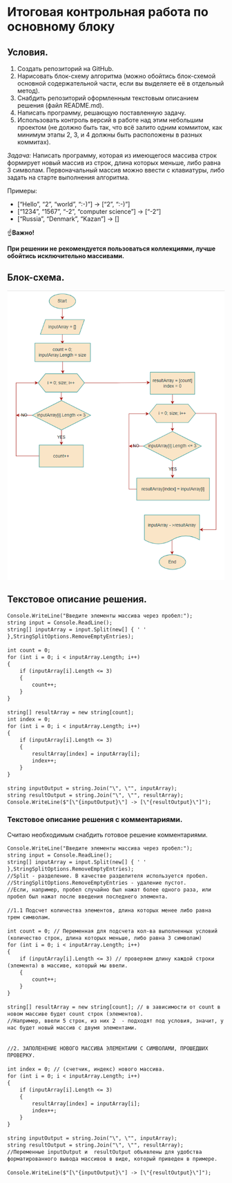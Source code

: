 # Итоговая контрольная работа по основному блоку

## Условия.

1. Создать репозиторий на GitHub.
2. Нарисовать блок-схему алгоритма (можно обойтись блок-схемой основной содержательной части, если вы выделяете её в отдельный метод).
3. Снабдить репозиторий оформленным текстовым описанием решения (файл README.md).
4. Написать программу, решающую поставленную задачу.
5. Использовать контроль версий в работе над этим небольшим проектом (не должно быть так, что всё залито одним коммитом, как минимум этапы 2, 3, и 4 должны быть расположены в разных коммитах).

*Задача:* Написать программу, которая из имеющегося массива строк формирует новый массив из строк, длина которых меньше, либо равна 3 символам. 
Первоначальный массив можно ввести с клавиатуры, либо задать на старте выполнения алгоритма.

Примеры:
* [“Hello”, “2”, “world”, “:-)”] → [“2”, “:-)”]
* [“1234”, “1567”, “-2”, “computer science”] → [“-2”]
* [“Russia”, “Denmark”, “Kazan”] → []

&#9757;**Важно!**
  
**При решении не рекомендуется пользоваться коллекциями, лучше обойтись исключительно массивами.**

## Блок-схема.

![Блок-схема](scheme.png)

## Текстовое описание решения.

    Console.WriteLine("Введите элементы массива через пробел:");
    string input = Console.ReadLine();
    string[] inputArray = input.Split(new[] { ' ' },StringSplitOptions.RemoveEmptyEntries);

    int count = 0; 
    for (int i = 0; i < inputArray.Length; i++)
    {
        if (inputArray[i].Length <= 3)
        {
            count++;
        }
    }

    string[] resultArray = new string[count];
    int index = 0; 
    for (int i = 0; i < inputArray.Length; i++)
    {
        if (inputArray[i].Length <= 3)
        {
            resultArray[index] = inputArray[i];
            index++;
        }
    }

    string inputOutput = string.Join("\", \"", inputArray);
    string resultOutput = string.Join("\", \"", resultArray);
    Console.WriteLine($"[\"{inputOutput}\"] -> [\"{resultOutput}\"]");

### Текстовое описание решения с комментариями.
Считаю необходимым снабдить готовое решение комментариями.

    Console.WriteLine("Введите элементы массива через пробел:");
    string input = Console.ReadLine();
    string[] inputArray = input.Split(new[] { ' ' },StringSplitOptions.RemoveEmptyEntries);
    //Split - разделение. В качестве разделителя используется пробел.
    //StringSplitOptions.RemoveEmptyEntries - удаление пустот.
    //Если, например, пробел случайно был нажат более одного раза, или пробел был нажат после введения последнего элемента.

    //1.1 Подсчет количества элементов, длина которых менее либо равна трем символам.

    int count = 0; // Переменная для подсчета кол-ва выполненных условий (количество строк, длина которых меньше, либо равна 3 символам)
    for (int i = 0; i < inputArray.Length; i++)
    {
        if (inputArray[i].Length <= 3) // проверяем длину каждой строки (элемента) в массиве, который мы ввели.
        {
            count++; 
        }
    }

    string[] resultArray = new string[count]; // в зависимости от count в новом массиве будет count строк (элементов).
    //Например, ввели 5 строк, из них 2  - подходят под условия, значит, у нас будет новый массив с двумя элементами.


    //2. ЗАПОЛЕНЕНИЕ НОВОГО МАССИВА ЭЛЕМЕНТАМИ С СИМВОЛАМИ, ПРОШЕДШИХ ПРОВЕРКУ.

    int index = 0; // (счетчик, индекс) нового массива. 
    for (int i = 0; i < inputArray.Length; i++)
    {
        if (inputArray[i].Length <= 3)
        {
            resultArray[index] = inputArray[i];
            index++;
        }
    }
    
    string inputOutput = string.Join("\", \"", inputArray);
    string resultOutput = string.Join("\", \"", resultArray); 
    //Переменные inputOutput и  resultOutput объявлены для удобства форматированного вывода массивов в виде, который приведен в примере.

    Console.WriteLine($"[\"{inputOutput}\"] -> [\"{resultOutput}\"]");
